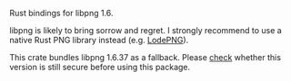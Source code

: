 Rust bindings for libpng 1.6.

libpng is likely to bring sorrow and regret. I strongly recommend to use a native Rust PNG library instead (e.g. [LodePNG](https://lib.rs/crates/lodepng)).

This crate bundles libpng 1.6.37 as a fallback. Please [check](http://www.libpng.org/pub/png/libpng.html) whether this version is still secure before using this package.
